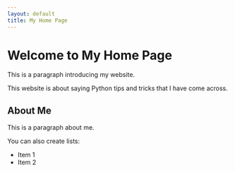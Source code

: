 ```yaml
---
layout: default
title: My Home Page
---
```


# Welcome to My Home Page

This is a paragraph introducing my website.

This website is about saying Python tips and tricks that I have come across. 

## About Me

This is a paragraph about me.

You can also create lists:

- Item 1
- Item 2


